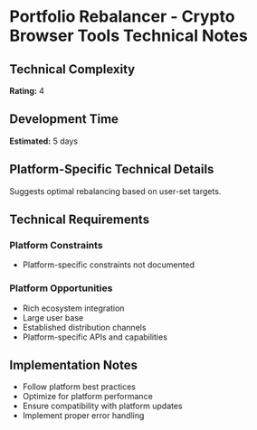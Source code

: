 # Portfolio Rebalancer - Crypto Browser Tools Technical Notes

## Technical Complexity
**Rating:** 4

## Development Time
**Estimated:** 5 days

## Platform-Specific Technical Details
Suggests optimal rebalancing based on user-set targets.

## Technical Requirements

### Platform Constraints
- Platform-specific constraints not documented

### Platform Opportunities
- Rich ecosystem integration
- Large user base
- Established distribution channels
- Platform-specific APIs and capabilities

## Implementation Notes
- Follow platform best practices
- Optimize for platform performance
- Ensure compatibility with platform updates
- Implement proper error handling
